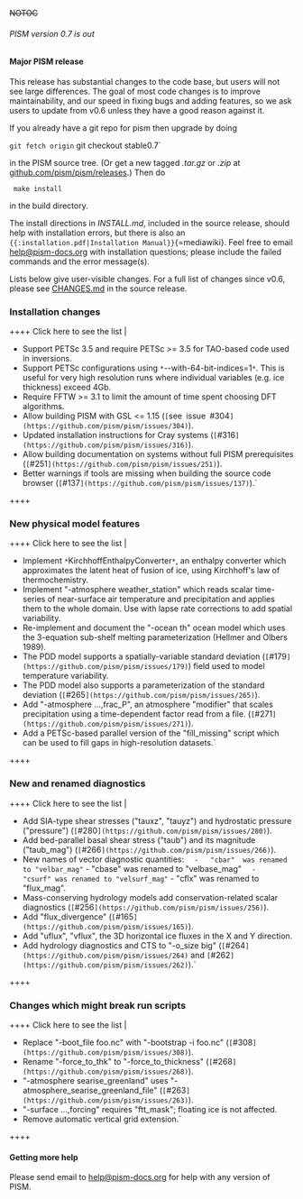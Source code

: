 ~~NOTOC~~

###### PISM version 0.7 is out

#### Major PISM release

This release has substantial changes to the code base, but users will
not see large differences. The goal of most code changes is to improve
maintainability, and our speed in fixing bugs and adding features, so we
ask users to update from v0.6 unless they have a good reason against it.

If you already have a git repo for pism then upgrade by doing

` git fetch origin
` git checkout stable0.7`

in the PISM source tree. (Or get a new tagged *.tar.gz* or *.zip* at
[github.com/pism/pism/releases](https://github.com/pism/pism/releases).)
Then do

` make install`

in the build directory.

The install directions in *INSTALL.md*, included in the source release,
should help with installation errors, but there is also an
`{{:installation.pdf|Installation Manual}}`{=mediawiki}. Feel free to
email [help@pism-docs.org](help@pism-docs.org) with
installation questions; please include the failed commands and the error
message(s).

Lists below give user-visible changes. For a full list of changes since
v0.6, please see
[CHANGES.md](https://github.com/pism/pism/blob/stable0.7/CHANGES.md)
in the source release.

### Installation changes

++++ Click here to see the list |

* Support PETSc 3.5 and require PETSc >= 3.5 for TAO-based code used in inversions.
* Support PETSc configurations using `*`--with-64-bit-indices=1`*`.  This is useful for very high resolution runs where individual variables (e.g. ice thickness) exceed 4Gb.
* Require FFTW >= 3.1 to limit the amount of time spent choosing DFT algorithms.
* Allow building PISM with GSL <= 1.15 (`[`see`` ``issue`` ``#304`](https://github.com/pism/pism/issues/304)`).
* Updated installation instructions for Cray systems  (`[`#316`](https://github.com/pism/pism/issues/316)`).
* Allow building documentation on systems without full PISM prerequisites (`[`#251`](https://github.com/pism/pism/issues/251)`).
* Better warnings if tools are missing when building the source code browser (`[`#137`](https://github.com/pism/pism/issues/137)`).`

++++

### New physical model features

++++ Click here to see the list |

* Implement `*`KirchhoffEnthalpyConverter`*`, an enthalpy converter which approximates the latent heat of fusion of ice, using Kirchhoff's law of thermochemistry.
* Implement "-atmosphere weather_station" which reads scalar time-series of near-surface air temperature and precipitation and applies them to the whole domain.  Use with lapse rate corrections to add spatial variability.
* Re-implement and document the "-ocean th" ocean model which uses the 3-equation sub-shelf melting parameterization (Hellmer and Olbers 1989).
* The PDD model supports a spatially-variable standard deviation (`[`#179`](https://github.com/pism/pism/issues/179)`) field used to model temperature variability.
* The PDD model also supports a parameterization of the standard deviation (`[`#265`](https://github.com/pism/pism/issues/265)`).
* Add "-atmosphere ...,frac_P", an atmosphere "modifier" that scales precipitation using a time-dependent factor read from a file. (`[`#271`](https://github.com/pism/pism/issues/271)`).
* Add a PETSc-based parallel version of the "fill_missing" script which can be used to fill gaps in high-resolution datasets.`

++++

### New and renamed diagnostics

++++ Click here to see the list |

* Add SIA-type shear stresses ("tauxz", "tauyz") and hydrostatic pressure ("pressure") (`[`#280`](https://github.com/pism/pism/issues/280)`).
* Add bed-parallel basal shear stress ("taub") and its magnitude ("taub_mag") (`[`#266`](https://github.com/pism/pism/issues/266)`).
* New names of vector diagnostic quantities:
`   -   "cbar"  was renamed to "velbar_mag"
`   -   "cbase" was renamed to "velbase_mag"
`   -   "csurf" was renamed to "velsurf_mag"
`   -   "cflx"  was renamed to "flux_mag".
* Mass-conserving hydrology models add conservation-related scalar diagnostics (`[`#256`](https://github.com/pism/pism/issues/256)`).
* Add "flux_divergence" (`[`#165`](https://github.com/pism/pism/issues/165)`).
* Add "uflux", "vflux", the 3D horizontal ice fluxes in the X and Y direction.
* Add hydrology diagnostics and CTS to "-o_size big" (`[`#264`](https://github.com/pism/pism/issues/264)` and `[`#262`](https://github.com/pism/pism/issues/262)`).`

++++

### Changes which might break run scripts

++++ Click here to see the list |

* Replace "-boot_file foo.nc" with "-bootstrap -i foo.nc" (`[`#308`](https://github.com/pism/pism/issues/308)`).
* Rename "-force_to_thk" to "-force_to_thickness" (`[`#268`](https://github.com/pism/pism/issues/268)`).
* "-atmosphere searise_greenland" uses "-atmosphere_searise_greenland_file" (`[`#263`](https://github.com/pism/pism/issues/263)`).
* "-surface ...,forcing" requires "ftt_mask"; floating ice is not affected.
* Remove automatic vertical grid extension.`

++++

#### Getting more help

Please send email to
[help@pism-docs.org](help@pism-docs.org) for help with any
version of PISM.
